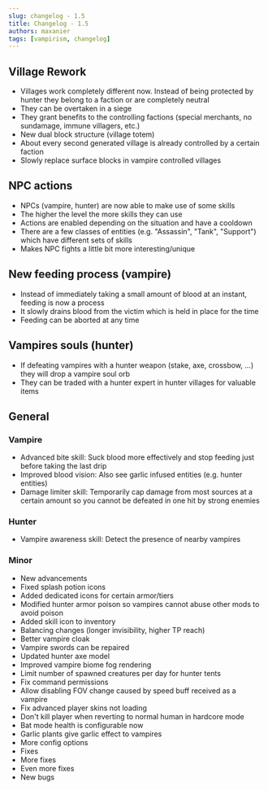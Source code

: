 ```yaml
---
slug: changelog - 1.5
title: Changelog - 1.5
authors: maxanier
tags: [vampirism, changelog]
---
```


## Village Rework
- Villages work completely different now. Instead of being protected by hunter they belong to a faction or are completely neutral
-   They can be overtaken in a siege
-   They grant benefits to the controlling factions (special merchants, no sundamage, immune villagers, etc.)
-   New dual block structure (village totem)
-   About every second generated village is already controlled by a certain faction
-   Slowly replace surface blocks in vampire controlled villages

## NPC actions
-   NPCs (vampire, hunter) are now able to make use of some skills
-    The higher the level the more skills they can use
-    Actions are enabled depending on the situation and have a cooldown
-    There are a few classes of entities (e.g. "Assassin", "Tank", "Support") which have different sets of skills
-    Makes NPC fights a little bit more interesting/unique

## New feeding process (vampire)
-    Instead of immediately taking a small amount of blood at an instant, feeding is now a process
-    It slowly drains blood from the victim which is held in place for the time
-    Feeding can be aborted at any time

## Vampires souls (hunter)
-    If defeating vampires with a hunter weapon (stake, axe, crossbow, ...) they will drop a vampire soul orb
-    They can be traded with a hunter expert in hunter villages for valuable items

## General
### Vampire

-  Advanced bite skill: Suck blood more effectively and stop feeding just before taking the last drip
-   Improved blood vision: Also see garlic infused entities (e.g. hunter entities)
- Damage limiter skill: Temporarily cap damage from most sources at a certain amount so you cannot be defeated in one hit by strong enemies

### Hunter

-  Vampire awareness skill: Detect the presence of nearby vampires

### Minor

-   New advancements
-  Fixed splash potion icons
-  Added dedicated icons for certain armor/tiers
-   Modified hunter armor poison so vampires cannot abuse other mods to avoid poison
-  Added skill icon to inventory
-   Balancing changes (longer invisibility, higher TP reach)
-   Better vampire cloak
-   Vampire swords can be repaired
-  Updated hunter axe model
-   Improved vampire biome fog rendering
-  Limit number of spawned creatures per day for hunter tents
-  Fix command permissions
-   Allow disabling FOV change caused by speed buff received as a vampire
-  Fix advanced player skins not loading
-    Don't kill player when reverting to normal human in hardcore mode
-   Bat mode health is configurable now
-   Garlic plants give garlic effect to vampires
-   More config options
-  Fixes
-   More fixes
-   Even more fixes
-   New bugs
